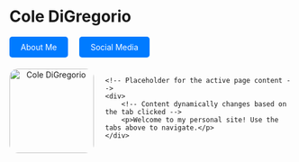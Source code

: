 # Cole DiGregorio

<!-- Tabs -->
<div style="display: flex; gap: 20px; margin-bottom: 20px;">
    <a href="about-me.html" style="text-decoration: none; color: white; background-color: #007BFF; padding: 10px 20px; border-radius: 5px;">About Me</a>
    <a href="social-media.html" style="text-decoration: none; color: white; background-color: #007BFF; padding: 10px 20px; border-radius: 5px;">Social Media</a>
</div>

<!-- Main Content -->
<div style="display: flex; align-items: flex-start;">
    <!-- Photo Section -->
    <div style="margin-right: 20px; text-align: center;">
        <img src="COL01833.JPG" alt="Cole DiGregorio" style="width: 150px; border-radius: 10%;">
    </div>

    <!-- Placeholder for the active page content -->
    <div>
        <!-- Content dynamically changes based on the tab clicked -->
        <p>Welcome to my personal site! Use the tabs above to navigate.</p>
    </div>
</div>

